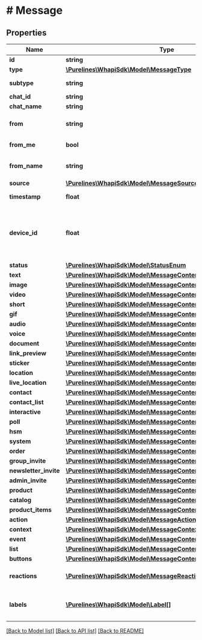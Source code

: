 # # Message

## Properties

Name | Type | Description | Notes
------------ | ------------- | ------------- | -------------
**id** | **string** | Message ID |
**type** | [**\Purelines\WhapiSdk\Model\MessageType**](MessageType.md) |  |
**subtype** | **string** | Message subtype | [optional]
**chat_id** | **string** | Chat ID |
**chat_name** | **string** | Chat name | [optional]
**from** | **string** | WhatsApp ID of the sender | [optional]
**from_me** | **bool** | Is message from me |
**from_name** | **string** | Pushname of the sender | [optional]
**source** | [**\Purelines\WhapiSdk\Model\MessageSource**](MessageSource.md) |  | [optional]
**timestamp** | **float** | Message timestamp |
**device_id** | **float** | Device ID, if the message was not sent through the app | [optional]
**status** | [**\Purelines\WhapiSdk\Model\StatusEnum**](StatusEnum.md) |  | [optional]
**text** | [**\Purelines\WhapiSdk\Model\MessageContentText**](MessageContentText.md) |  | [optional]
**image** | [**\Purelines\WhapiSdk\Model\MessageContentImage**](MessageContentImage.md) |  | [optional]
**video** | [**\Purelines\WhapiSdk\Model\MessageContentVideo**](MessageContentVideo.md) |  | [optional]
**short** | [**\Purelines\WhapiSdk\Model\MessageContentVideo**](MessageContentVideo.md) |  | [optional]
**gif** | [**\Purelines\WhapiSdk\Model\MessageContentVideo**](MessageContentVideo.md) |  | [optional]
**audio** | [**\Purelines\WhapiSdk\Model\MessageContentAudio**](MessageContentAudio.md) |  | [optional]
**voice** | [**\Purelines\WhapiSdk\Model\MessageContentAudio**](MessageContentAudio.md) |  | [optional]
**document** | [**\Purelines\WhapiSdk\Model\MessageContentDocument**](MessageContentDocument.md) |  | [optional]
**link_preview** | [**\Purelines\WhapiSdk\Model\MessageContentLinkPreview**](MessageContentLinkPreview.md) |  | [optional]
**sticker** | [**\Purelines\WhapiSdk\Model\MessageContentSticker**](MessageContentSticker.md) |  | [optional]
**location** | [**\Purelines\WhapiSdk\Model\MessageContentLocation**](MessageContentLocation.md) |  | [optional]
**live_location** | [**\Purelines\WhapiSdk\Model\MessageContentLiveLocation**](MessageContentLiveLocation.md) |  | [optional]
**contact** | [**\Purelines\WhapiSdk\Model\MessageContentContact**](MessageContentContact.md) |  | [optional]
**contact_list** | [**\Purelines\WhapiSdk\Model\MessageContentContacts**](MessageContentContacts.md) |  | [optional]
**interactive** | [**\Purelines\WhapiSdk\Model\MessageContentInteractive**](MessageContentInteractive.md) |  | [optional]
**poll** | [**\Purelines\WhapiSdk\Model\MessageContentPoll**](MessageContentPoll.md) |  | [optional]
**hsm** | [**\Purelines\WhapiSdk\Model\MessageContentHSM**](MessageContentHSM.md) |  | [optional]
**system** | [**\Purelines\WhapiSdk\Model\MessageContentSystem**](MessageContentSystem.md) |  | [optional]
**order** | [**\Purelines\WhapiSdk\Model\MessageContentOrder**](MessageContentOrder.md) |  | [optional]
**group_invite** | [**\Purelines\WhapiSdk\Model\MessageContentLinkPreview**](MessageContentLinkPreview.md) |  | [optional]
**newsletter_invite** | [**\Purelines\WhapiSdk\Model\MessageContentLinkPreview**](MessageContentLinkPreview.md) |  | [optional]
**admin_invite** | [**\Purelines\WhapiSdk\Model\MessageContentNewsletterAdminInvite**](MessageContentNewsletterAdminInvite.md) |  | [optional]
**product** | [**\Purelines\WhapiSdk\Model\MessageContentProduct**](MessageContentProduct.md) |  | [optional]
**catalog** | [**\Purelines\WhapiSdk\Model\MessageContentLinkPreview**](MessageContentLinkPreview.md) |  | [optional]
**product_items** | [**\Purelines\WhapiSdk\Model\MessageContentProductItems**](MessageContentProductItems.md) |  | [optional]
**action** | [**\Purelines\WhapiSdk\Model\MessageAction**](MessageAction.md) |  | [optional]
**context** | [**\Purelines\WhapiSdk\Model\MessageContext**](MessageContext.md) |  | [optional]
**event** | [**\Purelines\WhapiSdk\Model\MessageContentEvent**](MessageContentEvent.md) |  | [optional]
**list** | [**\Purelines\WhapiSdk\Model\MessageContentList**](MessageContentList.md) |  | [optional]
**buttons** | [**\Purelines\WhapiSdk\Model\MessageContentButtons**](MessageContentButtons.md) |  | [optional]
**reactions** | [**\Purelines\WhapiSdk\Model\MessageReaction[]**](MessageReaction.md) | Reactions for message | [optional]
**labels** | [**\Purelines\WhapiSdk\Model\Label[]**](Label.md) | Labels associated with message | [optional]

[[Back to Model list]](../../README.md#models) [[Back to API list]](../../README.md#endpoints) [[Back to README]](../../README.md)
